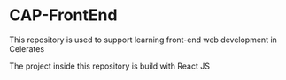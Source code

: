 # CAP-FrontEnd
This repository is used to support learning front-end web development in Celerates

The project inside this repository is build with React JS
